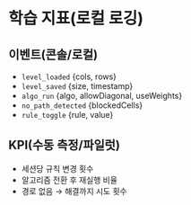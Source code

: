
# 학습 지표(로컬 로깅)

## 이벤트(콘솔/로컬)
- `level_loaded` {cols, rows}
- `level_saved` {size, timestamp}
- `algo_run` {algo, allowDiagonal, useWeights}
- `no_path_detected` {blockedCells}
- `rule_toggle` {rule, value}

## KPI(수동 측정/파일럿)
- 세션당 규칙 변경 횟수
- 알고리즘 전환 후 재실행 비율
- 경로 없음 → 해결까지 시도 횟수
